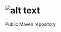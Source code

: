 ![alt text](http://whiteandreetto.com/wp-content/uploads/2014/08/logo.full_.black_.png "White Andreetto Consulting")
=======================
Public Maven repository
